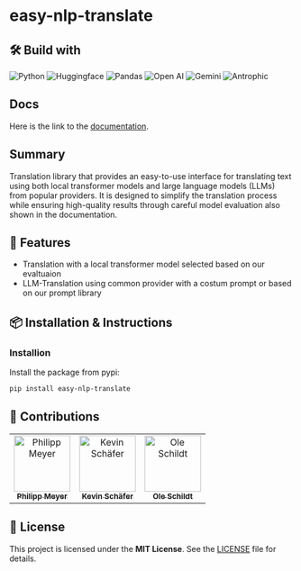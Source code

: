 # easy-nlp-translate

## 🛠️ Build with

![Python](https://img.shields.io/badge/python-3670A0?style=for-the-badge&logo=python&logoColor=ffdd54)
![Huggingface](https://img.shields.io/badge/🤗%20Hugging%20Face-Model-blue?style=for-the-badge)
![Pandas](https://img.shields.io/badge/pandas-%23150458.svg?style=for-the-badge&logo=pandas&logoColor=white)
![Open AI](https://img.shields.io/badge/-OpenAI-93f6ef?style=for-the-badge&logo=openai&logoColor=white)
![Gemini](https://img.shields.io/badge/Google-Gemini-blue?style=for-the-badge&logo=google&logoColor=white)
![Antrophic](https://img.shields.io/badge/Claude%20Sonnet-blueviolet?style=for-the-badge)

## Docs
Here is the link to the [documentation](https://easy-nlp-translate.de).

## Summary

Translation library that provides an easy-to-use interface for translating text using both local transformer models and large language models (LLMs) from popular providers. It is designed to simplify the translation process while ensuring high-quality results through careful model evaluation also shown in the documentation.

## 🚀 Features

- Translation with a local transformer model selected based on our evaltuaion
- LLM-Translation using common provider with a costum prompt or based on our prompt library

## 📦 Installation & Instructions

### Installion

Install the package from pypi:

```bash
pip install easy-nlp-translate
```

## 👥 Contributions

<table border="0">
  <tbody>
    <tr>
      <td align="center" valign="top" width="33.33%"><a href="https://github.com/philipp-mey"><img src="https://avatars.githubusercontent.com/u/59752830?v=4" width="100px;" alt="Philipp Meyer"/><br /><sub><b>Philipp Meyer</b></sub></a></td>
      <td align="center" valign="top" width="33.33%"><a href="https://github.com/kevs22"><img src="https://avatars.githubusercontent.com/u/113542278?v=4" width="100px;" alt="Kevin Schäfer"/><br /><sub><b>Kevin Schäfer</b></sub></a></td>
      <td align="center" valign="top" width="33.33%"><a href="https://github.com/olefSch"><img src="https://avatars.githubusercontent.com/u/117641051?v=4" width="100px;" alt="Ole Schildt"/><br /><sub><b>Ole Schildt</b></sub></a></td>
    </tr>

  </tbody>
</table>

## 🧾 License

This project is licensed under the **MIT License**. See the [LICENSE](./LICENSE) file for details.
